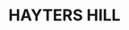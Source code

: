 ---
lastmod: '2025-04-06T06:05:20+00:00'
latitude: -28.67562041
layout: suburb
longitude: 153.5822528
postcode: '2481'
state: NSW
title: HAYTERS HILL
url: /nsw/hayters-hill/
---